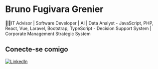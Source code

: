 # Bruno Fugivara Grenier

👩‍💻IT Advisor | Software Developer | AI | Data Analyst - JavaScript, PHP, React, Vue, Laravel, Bootstrap, TypeScript - Decision Support System | Corporate Management Strategic System

## Conecte-se comigo
[![LinkedIn](https://img.shields.io/badge/LinkedIn-f8f8f2?style=for-the-badge&logo=linkedin&logoColor=0E76A8)](www.linkedin.com/in/bruno-fugivara-grenier-920b58290)